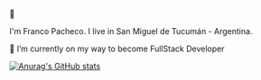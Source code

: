  <Hello there/> 👋
 
 I'm Franco Pacheco. I live in San Miguel de Tucumán - Argentina. 

🌱 I’m currently on my way to become FullStack Developer

[![Anurag's GitHub stats](https://github-readme-stats.vercel.app/api?username=zuxss&show_icons=true&theme=radical)](https://github.com/anuraghazra/github-readme-stats)
<!--


Here are some ideas to get you started:

- 🔭 I’m currently working on ...
- 🌱 I’m currently learning ...
- 👯 I’m looking to collaborate on ...
- 🤔 I’m looking for help with ...
- 💬 Ask me about ...
- 📫 How to reach me: ...
- 😄 Pronouns: ...
- ⚡ Fun fact: ...
-->
